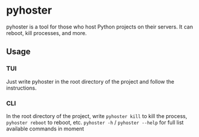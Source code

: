 # pyhoster

pyhoster is a tool for those who host Python projects on their servers. It can reboot, kill processes, and more.

## Usage

### TUI

Just write pyhoster in the root directory of the project and follow the instructions.

### CLI

In the root directory of the project, write `pyhoster kill` to kill the process, `pyhoster reboot` to reboot, etc.
`pyhoster -h` / `pyhoster --help` for full list available commands in moment
